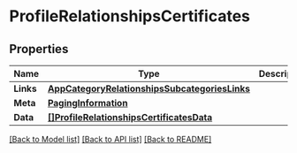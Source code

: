 # ProfileRelationshipsCertificates

## Properties

Name | Type | Description | Notes
------------ | ------------- | ------------- | -------------
**Links** | [**AppCategoryRelationshipsSubcategoriesLinks**](AppCategory_relationships_subcategories_links.md) |  | [optional] 
**Meta** | [**PagingInformation**](PagingInformation.md) |  | [optional] 
**Data** | [**[]ProfileRelationshipsCertificatesData**](Profile_relationships_certificates_data.md) |  | [optional] 

[[Back to Model list]](../README.md#documentation-for-models) [[Back to API list]](../README.md#documentation-for-api-endpoints) [[Back to README]](../README.md)


